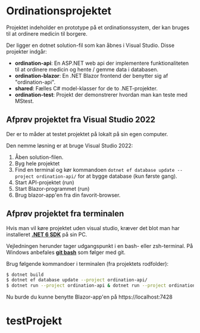 # Ordinationsprojektet

Projektet indeholder en prototype på et ordinationssystem, der kan bruges til at ordinere medicin til borgere. 

Der ligger en dotnet solution-fil som kan åbnes i Visual Studio. Disse projekter indgår:
- **ordination-api**: En ASP.NET web api der implementere funktionaliteten til at ordinere medicin og hente / gemme data i databasen.
- **ordination-blazor**: En .NET Blazor frontend der benytter sig af "ordination-api".
- **shared**: Fælles C# model-klasser for de to .NET-projekter.
- **ordination-test**: Projekt der demonstrerer hvordan man kan teste med MStest. 

## Afprøv projektet fra Visual Studio 2022
Der er to måder at testet projektet på lokalt på sin egen computer.

Den nemme løsning er at bruge Visual Studio 2022:
1. Åben solution-filen.
2. Byg hele projektet
3. Find en terminal og kør kommandoen `dotnet ef database update --project ordination-api/` for at bygge database (kun første gang).
4. Start API-projektet (run)
5. Start Blazor-programmet (run)
6. Brug blazor-app'en fra din favorit-browser.

## Afprøv projektet fra terminalen
Hvis man vil køre projektet uden visual studio, kræver det blot  man har installeret [**.NET 6 SDK**](https://dotnet.microsoft.com/en-us/download/dotnet/6.0) på sin PC.

Vejledningen herunder tager udgangspunkt i en bash- eller zsh-terminal. På Windows anbefales [**git bash**](https://git-scm.com/downloads) som følger med git. 

Brug følgende kommandoer i terminalen (fra projektets rodfolder):

```sh
$ dotnet build
$ dotnet ef database update --project ordination-api/
$ dotnet run --project ordination-api & dotnet run --project ordination-blazor && fg
```

Nu burde du kunne benytte Blazor-app'en på https://localhost:7428 
# testProjekt
